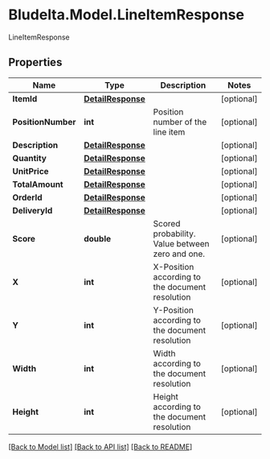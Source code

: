 # Bludelta.Model.LineItemResponse
LineItemResponse

## Properties

Name | Type | Description | Notes
------------ | ------------- | ------------- | -------------
**ItemId** | [**DetailResponse**](DetailResponse.md) |  | [optional] 
**PositionNumber** | **int** | Position number of the line item | [optional] 
**Description** | [**DetailResponse**](DetailResponse.md) |  | [optional] 
**Quantity** | [**DetailResponse**](DetailResponse.md) |  | [optional] 
**UnitPrice** | [**DetailResponse**](DetailResponse.md) |  | [optional] 
**TotalAmount** | [**DetailResponse**](DetailResponse.md) |  | [optional] 
**OrderId** | [**DetailResponse**](DetailResponse.md) |  | [optional] 
**DeliveryId** | [**DetailResponse**](DetailResponse.md) |  | [optional] 
**Score** | **double** | Scored probability. Value between zero and one. | [optional] 
**X** | **int** | X-Position according to the document resolution | [optional] 
**Y** | **int** | Y-Position according to the document resolution | [optional] 
**Width** | **int** | Width according to the document resolution | [optional] 
**Height** | **int** | Height according to the document resolution | [optional] 

[[Back to Model list]](../README.md#documentation-for-models) [[Back to API list]](../README.md#documentation-for-api-endpoints) [[Back to README]](../README.md)

